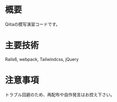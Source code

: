 # 概要
Qiitaの模写演習コードです。

# 主要技術
Rails6, webpack, Tailwindcss, jQuery

# 注意事項
トラブル回避のため、再配布や自作発言はお控え下さい。
